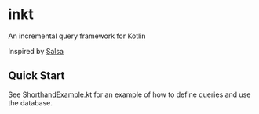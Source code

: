 # inkt

An incremental query framework for Kotlin

Inspired by [Salsa](https://github.com/salsa-rs/salsa)

## Quick Start

See [ShorthandExample.kt](src/main/kotlin/dev/dialector/inkt/query/example/ShorthandExample.kt) for an example of how to define queries and use the database.
